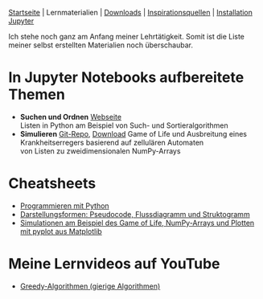 [Startseite](./index.md) | Lernmaterialien | [Downloads](./downloads.md) | [Inspirationsquellen](./inspiration.md) | [Installation Jupyter](./installation_anaconda.md)


Ich stehe noch ganz am Anfang meiner Lehrtätigkeit. Somit ist die Liste meiner selbst erstellten Materialien noch überschaubar.

# In Jupyter Notebooks aufbereitete Themen

* **Suchen und Ordnen** [Webseite](https://donze-informatikunterricht.github.io/suchen-und-ordnen/)  
  Listen in Python am Beispiel von Such- und Sortieralgorithmen
* **Simulieren** [Git-Repo](https://github.com/donze-informatikunterricht/simulieren), [Download](./assets/notebooks/simulieren.zip)
  Game of Life und Ausbreitung eines Krankheitserregers basierend auf zellulären Automaten  
  von Listen zu zweidimensionalen NumPy-Arrays

# Cheatsheets

* [Programmieren mit Python](./assets/cheatsheets/cheatsheet_python.pdf)
* [Darstellungsformen: Pseudocode, Flussdiagramm und Struktogramm](./assets/cheatsheets/cheatsheet_algorithmen_darstellung.pdf)
* [Simulationen am Beispiel des Game of Life, NumPy-Arrays und Plotten mit pyplot aus Matplotlib](./assets/cheatsheets/cheatsheet_simulieren.pdf)
# Meine Lernvideos auf YouTube

* [Greedy-Algorithmen (gierige Algorithmen)](https://www.youtube.com/watch?v=fM6mwe4ZRz4)
